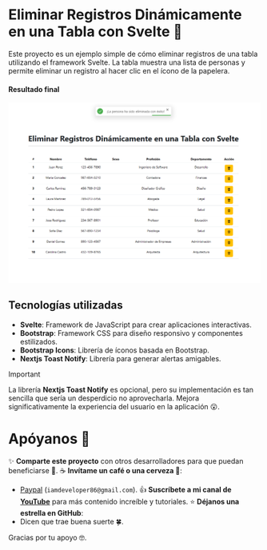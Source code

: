 # Eliminar Registros Dinámicamente en una Tabla con Svelte 🚀

Este proyecto es un ejemplo simple de cómo eliminar registros de una tabla utilizando el framework Svelte. La tabla muestra una lista de personas y permite eliminar un registro al hacer clic en el ícono de la papelera.

#### Resultado final
![](https://raw.githubusercontent.com/urian121/imagenes-proyectos-github/refs/heads/master/eliminar-registros-dinamicamente-en-una-tabla-con-Svelte.png)


## Tecnologías utilizadas

- **Svelte**: Framework de JavaScript para crear aplicaciones interactivas.
- **Bootstrap**: Framework CSS para diseño responsivo y componentes estilizados.
- **Bootstrap Icons**: Librería de íconos basada en Bootstrap.
- **Nextjs Toast Notify**: Librería para generar alertas amigables.


> [!IMPORTANT]
> La librería **Nextjs Toast Notify** es opcional, pero su implementación es tan sencilla que sería un desperdicio no aprovecharla. Mejora significativamente la experiencia del usuario en la aplicación 😮.


# Apóyanos 🙌

✨ **Comparte este proyecto** con otros desarrolladores para que puedan beneficiarse 📢.
☕ **Invítame un café o una cerveza 🍺**:
   - [Paypal](https://www.paypal.me/iamdeveloper86) (`iamdeveloper86@gmail.com`).
👍 **Suscríbete a mi canal de [YouTube](https://www.youtube.com/WebDeveloperUrianViera?sub_confirmation=1)** para más contenido increíble y tutoriales.
⭐ **Déjanos una estrella en GitHub**:
   - Dicen que trae buena suerte 🍀.

Gracias por tu apoyo 🤓.